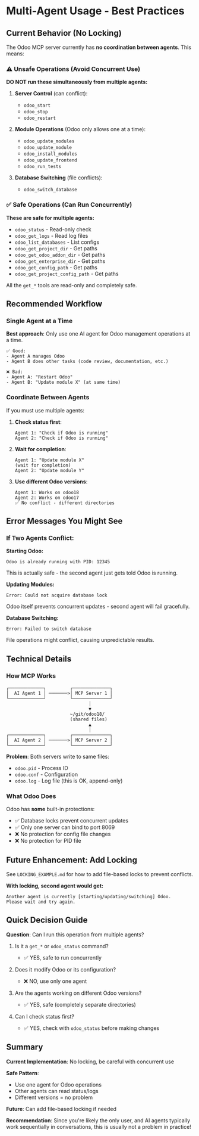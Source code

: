 # Multi-Agent Usage - Best Practices

## Current Behavior (No Locking)

The Odoo MCP server currently has **no coordination between agents**. This means:

### ⚠️ Unsafe Operations (Avoid Concurrent Use)

**DO NOT run these simultaneously from multiple agents:**

1. **Server Control** (can conflict):
   - `odoo_start`
   - `odoo_stop`
   - `odoo_restart`

2. **Module Operations** (Odoo only allows one at a time):
   - `odoo_update_modules`
   - `odoo_update_module`
   - `odoo_install_modules`
   - `odoo_update_frontend`
   - `odoo_run_tests`

3. **Database Switching** (file conflicts):
   - `odoo_switch_database`

### ✅ Safe Operations (Can Run Concurrently)

**These are safe for multiple agents:**

- `odoo_status` - Read-only check
- `odoo_get_logs` - Read log files
- `odoo_list_databases` - List configs
- `odoo_get_project_dir` - Get paths
- `odoo_get_odoo_addon_dir` - Get paths
- `odoo_get_enterprise_dir` - Get paths
- `odoo_get_config_path` - Get paths
- `odoo_get_project_config_path` - Get paths

All the `get_*` tools are read-only and completely safe.

## Recommended Workflow

### Single Agent at a Time
**Best approach**: Only use one AI agent for Odoo management operations at a time.

```
✅ Good:
- Agent A manages Odoo
- Agent B does other tasks (code review, documentation, etc.)

❌ Bad:
- Agent A: "Restart Odoo"
- Agent B: "Update module X" (at same time)
```

### Coordinate Between Agents

If you must use multiple agents:

1. **Check status first**:
   ```
   Agent 1: "Check if Odoo is running"
   Agent 2: "Check if Odoo is running"
   ```

2. **Wait for completion**:
   ```
   Agent 1: "Update module X"
   (wait for completion)
   Agent 2: "Update module Y"
   ```

3. **Use different Odoo versions**:
   ```
   Agent 1: Works on odoo18
   Agent 2: Works on odoo17
   ✅ No conflict - different directories
   ```

## Error Messages You Might See

### If Two Agents Conflict:

**Starting Odoo:**
```
Odoo is already running with PID: 12345
```
This is actually safe - the second agent just gets told Odoo is running.

**Updating Modules:**
```
Error: Could not acquire database lock
```
Odoo itself prevents concurrent updates - second agent will fail gracefully.

**Database Switching:**
```
Error: Failed to switch database
```
File operations might conflict, causing unpredictable results.

## Technical Details

### How MCP Works

```
┌─────────────┐         ┌──────────────┐
│  AI Agent 1 │ ───────>│ MCP Server 1 │
└─────────────┘         └──────────────┘
                               │
                               ▼
                        ~/git/odoo18/
                        (shared files)
                               ▲
                               │
┌─────────────┐         ┌──────────────┐
│  AI Agent 2 │ ───────>│ MCP Server 2 │
└─────────────┘         └──────────────┘
```

**Problem**: Both servers write to same files:
- `odoo.pid` - Process ID
- `odoo.conf` - Configuration
- `odoo.log` - Log file (this is OK, append-only)

### What Odoo Does

Odoo has **some** built-in protections:
- ✅ Database locks prevent concurrent updates
- ✅ Only one server can bind to port 8069
- ❌ No protection for config file changes
- ❌ No protection for PID file

## Future Enhancement: Add Locking

See `LOCKING_EXAMPLE.md` for how to add file-based locks to prevent conflicts.

**With locking, second agent would get:**
```
Another agent is currently [starting/updating/switching] Odoo. 
Please wait and try again.
```

## Quick Decision Guide

**Question**: Can I run this operation from multiple agents?

1. Is it a `get_*` or `odoo_status` command?
   - ✅ YES, safe to run concurrently

2. Does it modify Odoo or its configuration?
   - ❌ NO, use only one agent

3. Are the agents working on different Odoo versions?
   - ✅ YES, safe (completely separate directories)

4. Can I check status first?
   - ✅ YES, check with `odoo_status` before making changes

## Summary

**Current Implementation**: No locking, be careful with concurrent use

**Safe Pattern**: 
- Use one agent for Odoo operations
- Other agents can read status/logs
- Different versions = no problem

**Future**: Can add file-based locking if needed

**Recommendation**: Since you're likely the only user, and AI agents typically work sequentially in conversations, this is usually not a problem in practice!
